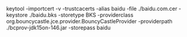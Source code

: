 keytool -importcert -v -trustcacerts -alias baidu -file ./baidu.com.cer -keystore ./baidu.bks -storetype BKS -providerclass org.bouncycastle.jce.provider.BouncyCastleProvider -providerpath ./bcprov-jdk15on-146.jar -storepass baidu